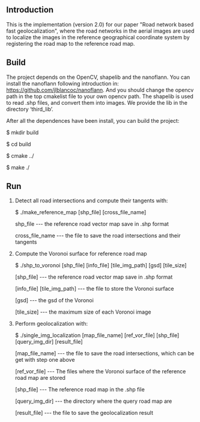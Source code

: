 ## Introduction
This is the implementation (version 2.0) for our paper "Road network based fast geolocalization", where the 
road networks in the aerial images are used to localize the images in the reference geographical 
coordinate system by registering the road map to the reference road map.

## Build
The project depends on the OpenCV, shapelib and the nanoflann. 
You can install the nanoflann following introduction in: https://github.com/jlblancoc/nanoflann.
And you should change the opencv path in the top cmakelist file to your own opencv path.
The shapelib is used to read .shp files, and convert them into images. We provide the lib in the directory ‘third_lib’.

After all the dependences have been install, you can build the project:

$ mkdir build

$ cd build

$ cmake ../

$ make ./

## Run
1. Detect all road intersections and compute their tangents with:

    $ ./make_reference_map [shp_file] [cross_file_name]
    
    shp_file --- the reference road vector map save in .shp format
    
    cross_file_name --- the file to save the road intersections and their tangents

2. Compute the Voronoi surface for reference road map

    $ ./shp_to_voronoi [shp_file] [info_file] [tile_img_path] [gsd] [tile_size]

    [shp_file] --- the reference road vector map save in .shp format

    [info_file] [tile_img_path] --- the file to store the Voronoi surface

    [gsd] --- the gsd of the Voronoi

    [tile_size] --- the maximum size of each Voronoi image


3. Perform geolocalization with:

    $ ./single_img_localization [map_file_name] [ref_vor_file] [shp_file] [query_img_dir] [result_file]

    [map_file_name] --- the file to save the road intersections, which can be get with step one above

    [ref_vor_file] --- The files where the Voronoi surface of the reference road map are stored
    
    [shp_file] --- The reference road map in the .shp file

    [query_img_dir] --- the directory where the query road map are 

    [result_file] --- the file to save the geolocalization result
